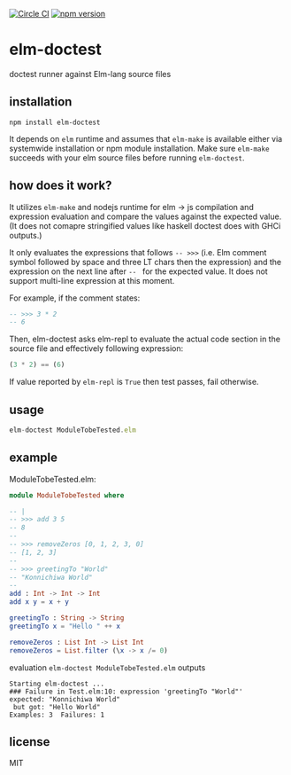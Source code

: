 [![Circle CI](https://circleci.com/gh/tshm/elm-doctest.svg?style=svg)](https://circleci.com/gh/tshm/elm-doctest)
[![npm version](https://badge.fury.io/js/elm-doctest.svg)](https://badge.fury.io/js/elm-doctest)

# elm-doctest
doctest runner against Elm-lang source files

## installation
```shell
npm install elm-doctest
```
It depends on `elm` runtime and assumes that `elm-make` is available
either via systemwide installation or npm module installation.
Make sure `elm-make` succeeds with your elm source files before
running `elm-doctest`.

## how does it work?
It utilizes `elm-make` and nodejs runtime for elm -> js compilation and
expression evaluation and compare the values against the expected value.
(It does not comapre stringified values like haskell doctest does with
GHCi outputs.)

It only evaluates the expressions that follows `-- >>>`
(i.e. Elm comment symbol followed by space and three LT chars
then the expression)
and the expression on the next line after `-- ` for the
expected value.
It does not support multi-line expression at this moment.

For example, if the comment states:
```Elm
-- >>> 3 * 2
-- 6
```
Then, elm-doctest asks elm-repl to evaluate the
actual code section in the source file and
effectively following expression:
```Elm
(3 * 2) == (6)
```
If value reported by `elm-repl` is `True` then test passes, fail otherwise.

## usage

```js
elm-doctest ModuleTobeTested.elm
```

## example

ModuleTobeTested.elm:
```Elm
module ModuleTobeTested where

-- |
-- >>> add 3 5
-- 8
--
-- >>> removeZeros [0, 1, 2, 3, 0]
-- [1, 2, 3]
--
-- >>> greetingTo "World"
-- "Konnichiwa World"
--
add : Int -> Int -> Int
add x y = x + y

greetingTo : String -> String
greetingTo x = "Hello " ++ x

removeZeros : List Int -> List Int
removeZeros = List.filter (\x -> x /= 0)
```

evaluation `elm-doctest ModuleTobeTested.elm` outputs
```
Starting elm-doctest ...
### Failure in Test.elm:10: expression 'greetingTo "World"'
expected: "Konnichiwa World"
 but got: "Hello World"
Examples: 3  Failures: 1
```


## license

MIT

